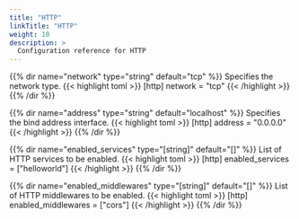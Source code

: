 ```yaml
---
title: "HTTP"
linkTitle: "HTTP"
weight: 10
description: >
  Configuration reference for HTTP
---
```


{{% dir name="network" type="string" default="tcp" %}}
Specifies the network type.
{{< highlight toml >}}
[http]
network = "tcp"
{{< /highlight >}}
{{% /dir %}}

{{% dir name="address" type="string" default="localhost" %}}
Specifies the bind address interface.
{{< highlight toml >}}
[http]
address = "0.0.0.0"
{{< /highlight >}}
{{% /dir %}}

{{% dir name="enabled_services" type="[string]" default="[]" %}}
List of HTTP services to be enabled.
{{< highlight toml >}}
[http]
enabled_services = ["helloworld"]
{{< /highlight >}}
{{% /dir %}}

{{% dir name="enabled_middlewares" type="[string]" default="[]" %}}
List of HTTP middlewares to be enabled.
{{< highlight toml >}}
[http]
enabled_middlewares = ["cors"]
{{< /highlight >}}
{{% /dir %}}
